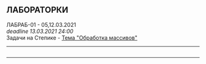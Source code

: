 ## ЛАБОРАТОРКИ

ЛАБРАБ-01 - 05,12.03.2021  
_deadline 13.03.2021 24:00_  
Задачи на Степике - [Тема "Обработка массивов"](https://stepik.org/lesson/416145/)  

---  

```

```

---  


